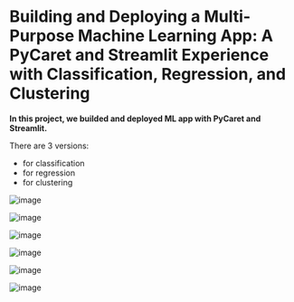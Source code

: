 # Building and Deploying a Multi-Purpose Machine Learning App: A PyCaret and Streamlit Experience with Classification, Regression, and Clustering

**In this project, we builded and deployed ML app with PyCaret and Streamlit.**

There are 3 versions:

- for classification
- for regression
- for clustering

![image](https://user-images.githubusercontent.com/106476037/202776329-6c4ab126-d211-446a-b4cd-d8c965318b69.png)

![image](https://user-images.githubusercontent.com/106476037/202776391-2283ae94-ea18-4ebb-b4f1-2b6ae0cd1a71.png)

![image](https://user-images.githubusercontent.com/106476037/202776499-e14ab7e0-9357-4d6d-8f1b-66e96b9819f0.png)

![image](https://user-images.githubusercontent.com/106476037/202776622-7cc8b98c-c692-47c6-81b3-886b40e94d80.png)

![image](https://user-images.githubusercontent.com/106876801/202778541-6fd95d14-f613-4f84-b3a4-49fb87b9085a.png)

![image](https://user-images.githubusercontent.com/106876801/202778586-9ce4971e-c3a6-4d40-9feb-e5f98586912e.png)


